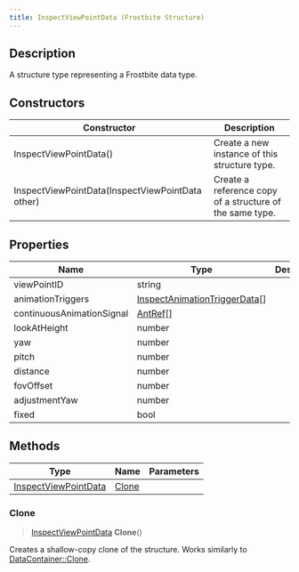 ```yaml
---
title: InspectViewPointData (Frostbite Structure)
---
```

## Description

A structure type representing a Frostbite data type.

## Constructors

| Constructor                                      | Description                                              |
| ------------------------------------------------ | -------------------------------------------------------- |
| InspectViewPointData()                           | Create a new instance of this structure type.            |
| InspectViewPointData(InspectViewPointData other) | Create a reference copy of a structure of the same type. |

## Properties

| Name                      | Type                                                           | Description |
| ------------------------- | -------------------------------------------------------------- | ----------- |
| viewPointID               | string                                                         |             |
| animationTriggers         | [InspectAnimationTriggerData](InspectAnimationTriggerData)\[\] |             |
| continuousAnimationSignal | [AntRef](AntRef)\[\]                                           |             |
| lookAtHeight              | number                                                         |             |
| yaw                       | number                                                         |             |
| pitch                     | number                                                         |             |
| distance                  | number                                                         |             |
| fovOffset                 | number                                                         |             |
| adjustmentYaw             | number                                                         |             |
| fixed                     | bool                                                           |             |

## Methods

| Type                                         | Name            | Parameters |
| -------------------------------------------- | --------------- | ---------- |
| [InspectViewPointData](InspectViewPointData) | [Clone](#clone) |            |

### Clone

> [InspectViewPointData](InspectViewPointData) **Clone**()

Creates a shallow-copy clone of the structure. Works similarly to [DataContainer::Clone](/vext/ref/cls/shr/datacontainer#clone).
